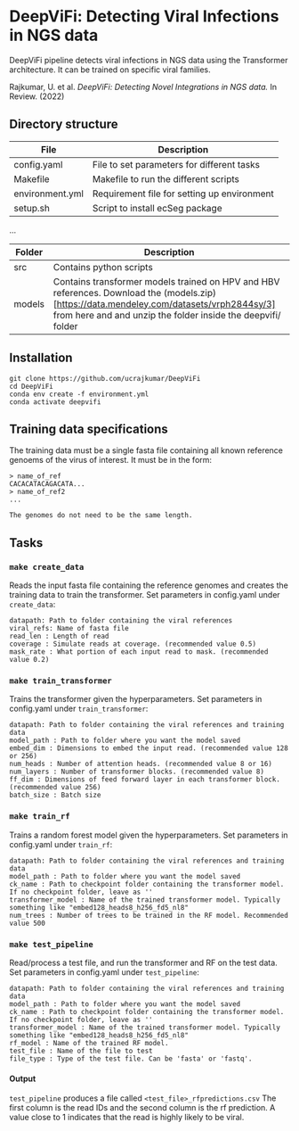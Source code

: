 # DeepViFi: Detecting Viral Infections in NGS data

DeepViFi pipeline detects viral infections in NGS data using the Transformer architecture. It can be trained on specific viral families. 

Rajkumar, U. et al. *DeepViFi: Detecting Novel Integrations in NGS data.* In Review. (2022)

## Directory structure

| File             | Description                                 |
| ---------------- | ------------------------------------------- |
| config.yaml      | File to set parameters for different tasks  |
| Makefile         | Makefile to run the different scripts       |
| environment.yml | Requirement file for setting up environment |
| setup.sh         | Script to install ecSeg package             |

...

| Folder | Description                        |
| ------ | ---------------------------------- |
| src    | Contains python scripts            |
| models | Contains transformer models trained on HPV and HBV references. Download the (models.zip)[https://data.mendeley.com/datasets/vrph2844sy/3] from here and and unzip the folder inside the deepvifi/ folder|

## Installation

```
git clone https://github.com/ucrajkumar/DeepViFi
cd DeepViFi
conda env create -f environment.yml
conda activate deepvifi
```

## Training data specifications

The training data must be a single fasta file containing all known reference genoems of the virus of interest. It must be in the form:
```
> name_of_ref
CACACATACAGACATA...
> name_of_ref2
...

The genomes do not need to be the same length.
```

## Tasks
### `make create_data`
Reads the input fasta file containing the reference genomes and creates the training data to train the transformer. Set parameters in config.yaml under `create_data`:

```
datapath: Path to folder containing the viral references
viral_refs: Name of fasta file
read_len : Length of read
coverage : Simulate reads at coverage. (recommended value 0.5)
mask_rate : What portion of each input read to mask. (recommended value 0.2)
```

### `make train_transformer`
Trains the transformer given the hyperparameters. Set parameters in config.yaml under `train_transformer`:

```
datapath: Path to folder containing the viral references and training data
model_path : Path to folder where you want the model saved
embed_dim : Dimensions to embed the input read. (recommended value 128 or 256)
num_heads : Number of attention heads. (recommended value 8 or 16)
num_layers : Number of transformer blocks. (recommended value 8)
ff_dim : Dimensions of feed forward layer in each transformer block. (recommended value 256)
batch_size : Batch size
```

### `make train_rf`
Trains a random forest model given the hyperparameters. Set parameters in config.yaml under `train_rf`:

```
datapath: Path to folder containing the viral references and training data
model_path : Path to folder where you want the model saved
ck_name : Path to checkpoint folder containing the transformer model. If no checkpoint folder, leave as ''
transformer_model : Name of the trained transformer model. Typically something like "embed128_heads8_h256_fd5_nl8"
num_trees : Number of trees to be trained in the RF model. Recommended value 500
```

### `make test_pipeline`
Read/process a test file, and run the transformer and RF on the test data. Set parameters in config.yaml under `test_pipeline`:

```
datapath: Path to folder containing the viral references and training data
model_path : Path to folder where you want the model saved
ck_name : Path to checkpoint folder containing the transformer model. If no checkpoint folder, leave as ''
transformer_model : Name of the trained transformer model. Typically something like "embed128_heads8_h256_fd5_nl8"
rf_model : Name of the trained RF model. 
test_file : Name of the file to test
file_type : Type of the test file. Can be 'fasta' or 'fastq'. 
```

#### Output
`test_pipeline` produces a file called `<test_file>_rfpredictions.csv` The first column is the read IDs and the second column is the rf prediction. A value close to 1 indicates that the read is highly likely to be viral. 
